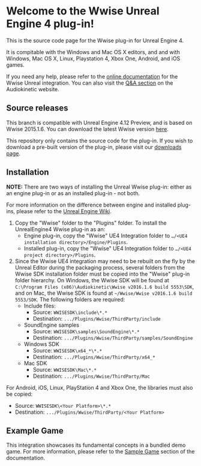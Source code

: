 Welcome to the Wwise Unreal Engine 4 plug-in!
=================================================

This is the source code page for the Wwise plug-in for Unreal Engine 4.

It is compitable with the Windows and Mac OS X editors, and and with Windows, Mac OS X, Linux, Playstation 4, Xbox One, Android, and iOS games.

If you need any help, please refer to the [online documentation](https://www.audiokinetic.com/library/2015.1.6_5553/?source=UE4&id=index.html) for the Wwise Unreal integration. You can also visit the [Q&A section](https://www.audiokinetic.com/qa/) on the Audiokinetic website.



Source releases
---------------

This branch is compatible with Unreal Engine 4.12 Preview, and is based on Wwise 2015.1.6. You can download the latest Wwise version [here](http://www.audiokinetic.com/downloads/).

This repository only contains the source code for the plug-in. If you wish to download a pre-built version of the plug-in, please visit our [downloads page](http://www.audiokinetic.com/downloads/).

Installation
------------

**NOTE:** There are two ways of installing the Unreal Wwise plug-in: either as an engine plug-in or as an installed plug-in - not both.

For more information on the difference between engine and installed plug-ins, please refer to the [Unreal Engine Wiki](https://wiki.unrealengine.com/An_Introduction_to_UE4_Plugins#Engine_vs._Installed).

1. Copy the "Wwise" folder to the "Plugins" folder. To install the UnrealEngine4 Wwise plug-in as an:
	* Engine plug-in, copy the "Wwise" UE4 Integration folder to `…/<UE4 installation directory>/Engine/Plugins`. 
	* Installed plug-in, copy the "Wwise" UE4 Integration folder to `…/<UE4 project directory>/Plugins`.
2. Since the Wwise UE4 integration may need to be rebuilt on the fly by the Unreal Editor during the packaging process, several folders from the Wwise SDK installation folder must be copied into the "Wwise" plug-in folder hierarchy. On Windows, the Wwise SDK will be found at `C:\Program Files (x86)\Audiokinetic\Wwise v2016.1.6 build 5553\SDK`, and on Mac, the Wwise SDK is found at `~/Wwise/Wwise v2016.1.6 build 5553/SDK`. The following folders are required:
	* Include files:
		* Source: `WWISESDK\include\*.*`
		* Destination: `.../Plugins/Wwise/ThirdParty/include`
	* SoundEngine samples
		* Source: `WWISESDK\samples\SoundEngine\*.*`
		* Destination: `.../Plugins/Wwise/ThirdParty/samples/SoundEngine`
	* Windows SDK
		* Source: `WWISESDK\x64_*\*.*`
		* Destination: `.../Plugins/Wwise/ThirdParty/x64_*`
	* Mac SDK
		* Source: `WWISESDK\Mac\*.*`
		* Destination: `.../Plugins/Wwise/ThirdParty/Mac`

For Android, iOS, Linux, PlayStation 4 and Xbox One, the libraries must also be copied:

* Source: `WWISESDK\<Your Platform>\*.*`
* Destination: `.../Plugins/Wwise/ThirdParty/<Your Platform>`



Example Game
------------

This integration showcases its fundamental concepts in a bundled demo game. For more information, please refer to the [Sample Game](https://www.audiokinetic.com/library/2015.1.4_5497/?source=UE4&id=using__samplegame.html) section of the documentation.